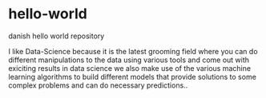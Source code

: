 # hello-world
danish hello world repository

I like Data-Science because it is the latest grooming field where you can do different
manipulations to the data using various tools and come out with exiciting results
in data science we also make use of the various machine learning algorithms to 
build different models that provide solutions to some complex problems and can do necessary 
predictions..
